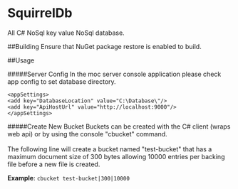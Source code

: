 SquirrelDb
==========
All C# NoSql key value NoSql database.

##Building
Ensure that NuGet package restore is enabled to build.


##Usage

#####Server Config
In the moc server console application please check app config to set database directory.


`<appSettings>`<br/>
    `<add key="DatabaseLocation" value="C:\Database\"/>`<br/>
    `<add key="ApiHostUrl" value="http://localhost:9000"/>`<br/>
`</appSettings>`


#####Create New Bucket
Buckets can be created with the C# client (wraps web api) or by using the console "cbucket" command.<br><br>
The following line will create a bucket named "test-bucket" that has a maximum document size of 300 bytes allowing 10000 entries per backing file before a new file is created.

<b>Example</b>: <code>cbucket test-bucket|300|10000</code>

